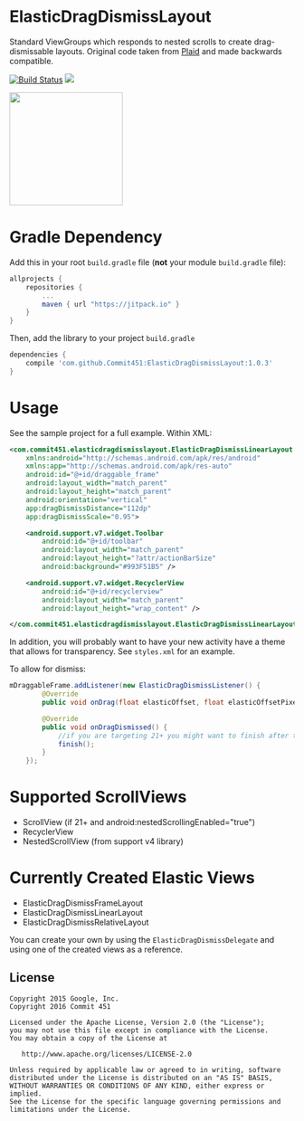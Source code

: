 # ElasticDragDismissLayout
Standard ViewGroups which responds to nested scrolls to create drag-dismissable layouts. Original code taken from [Plaid](https://github.com/nickbutcher/plaid) and made backwards compatible.

[![Build Status](https://travis-ci.org/Commit451/ElasticDragDismissLayout.svg?branch=master)](https://travis-ci.org/Commit451/ElasticDragDismissLayout) [![](https://jitpack.io/v/Commit451/ElasticDragDismissLayout.svg)](https://jitpack.io/#Commit451/ElasticDragDismissLayout)

<img src="/art/sample.gif?raw=true" width="200px">

# Gradle Dependency

Add this in your root `build.gradle` file (**not** your module `build.gradle` file):

```gradle
allprojects {
	repositories {
		...
		maven { url "https://jitpack.io" }
	}
}
```

Then, add the library to your project `build.gradle`
```gradle
dependencies {
    compile 'com.github.Commit451:ElasticDragDismissLayout:1.0.3'
}
```

# Usage
See the sample project for a full example. Within XML:

```xml
<com.commit451.elasticdragdismisslayout.ElasticDragDismissLinearLayout
    xmlns:android="http://schemas.android.com/apk/res/android"
    xmlns:app="http://schemas.android.com/apk/res-auto"
    android:id="@+id/draggable_frame"
    android:layout_width="match_parent"
    android:layout_height="match_parent"
    android:orientation="vertical"
    app:dragDismissDistance="112dp"
    app:dragDismissScale="0.95">

    <android.support.v7.widget.Toolbar
        android:id="@+id/toolbar"
        android:layout_width="match_parent"
        android:layout_height="?attr/actionBarSize"
        android:background="#993F51B5" />

    <android.support.v7.widget.RecyclerView
        android:id="@+id/recyclerview"
        android:layout_width="match_parent"
        android:layout_height="wrap_content" />

</com.commit451.elasticdragdismisslayout.ElasticDragDismissLinearLayout>
```
In addition, you will probably want to have your new activity have a theme that allows for transparency. See `styles.xml` for an example.

To allow for dismiss:
```java
mDraggableFrame.addListener(new ElasticDragDismissListener() {
        @Override
        public void onDrag(float elasticOffset, float elasticOffsetPixels, float rawOffset, float rawOffsetPixels) {}

        @Override
        public void onDragDismissed() {
            //if you are targeting 21+ you might want to finish after transition
            finish();
        }
    });
```

# Supported ScrollViews
- ScrollView (if 21+ and android:nestedScrollingEnabled="true")
- RecyclerView
- NestedScrollView (from support v4 library)

# Currently Created Elastic Views
- ElasticDragDismissFrameLayout
- ElasticDragDismissLinearLayout
- ElasticDragDismissRelativeLayout

You can create your own by using the `ElasticDragDismissDelegate` and using one of the created views as a reference.

License
--------

    Copyright 2015 Google, Inc.
    Copyright 2016 Commit 451

    Licensed under the Apache License, Version 2.0 (the "License");
    you may not use this file except in compliance with the License.
    You may obtain a copy of the License at

       http://www.apache.org/licenses/LICENSE-2.0

    Unless required by applicable law or agreed to in writing, software
    distributed under the License is distributed on an "AS IS" BASIS,
    WITHOUT WARRANTIES OR CONDITIONS OF ANY KIND, either express or implied.
    See the License for the specific language governing permissions and
    limitations under the License.
